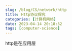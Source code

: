 ```yaml
---
slug: /blog/CS/network/http
title: Http协议探究
categories: [计算机网络]
date: 2023-04-14 20:18:52
tags: [computer-science]
---
```


http是在应用层